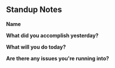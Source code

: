 ## Standup Notes

**Name**

**What did you accomplish yesterday?**

**What will you do today?**

**Are there any issues you're running into?**
